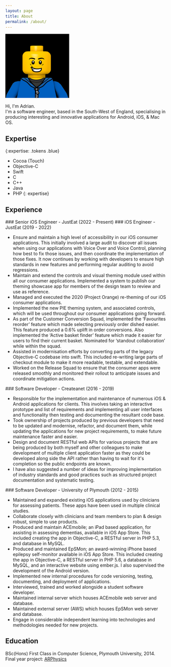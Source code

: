 ```yaml
---
layout: page
title: About
permalink: /about/
---
```


<img class="img-circle" src="/images/profile-image.png">


Hi, I'm Adrian.<br />
I'm a software engineer, based in the South-West of England, specialising in producing interesting and innovative applications for Android, iOS, & Mac OS.<br />



## Expertise
{:expertise: .tokens .blue}
* Cocoa (Touch)
* Objective-C
* Swift
* C
* C++
* Java
* PHP
{: expertise}


## Experience
<section class="experience" markdown="block">
### Senior iOS Engineer - JustEat (2022 - Present)
### iOS Engineer - JustEat (2019 - 2022)

* Ensure and maintain a high level of accessibility in our iOS consumer applications. This initially involved a large audit to discover all issues when using our applications with Voice Over and Voice Control, planning how best to fix those issues, and then coordinate the implementation of those fixes. It now continues by working with developers to  ensure high standards in new features and performing regular auditing to avoid regressions.
* Maintain and extend the controls and visual theming module used within all our consumer applications. Implemented a system to publish our theming showcase app for members of the design team to review and use as reference.
* Managed and executed the 2020 (Project Orange) re-theming of our iOS consumer applications.
* Implemented the new PIE theming system, and associated controls, which will be used throughout our consumer applications going forward.
* As part of the Customer Conversion Squad, implemented the ‘Favourites reorder’ feature which made selecting previously order dished easier. This feature produced a 0.6% uplift in order conversions. Also implemented the ‘Active basket finder’ feature which made it easier for users to find their current basket. Nominated for ‘standout collaboration’ while within the squad.
* Assisted in modernisation efforts by converting parts of the legacy Objective-C codebase into swift. This included re-writing large parts of checkout module to make it more readable, testable, and extendable.
* Worked on the Release Squad to ensure that the consumer apps were released smoothly and monitored their rollout to anticipate issues and coordinate mitigation actions.
</section>

<section class="experience" markdown="block">
### Software Developer - Createanet (2016 - 2019)

* Responsible for the implementation and maintenance of numerous iOS & Android applications for clients. 
	This involves taking an interactive prototype and list of requirements and implementing all user interfaces and functionality then testing and documenting the resultant code base.
* Took ownership of projects produced by previous developers that need to be updated and modernise, refactor, and document them, while updating the applications for new project requirements, to make future maintenance faster and easier.
* Design and document RESTful web APIs for various projects that are being produced by both myself and other colleagues to make development of multiple client application faster as they could be developed along side the API rather than having to wait for it's completion so the public endpoints are known.
* I have also suggested a number of ideas for improving implementation of industry standards and good practices such as structured project documentation and systematic testing.
</section>

<section class="experience" markdown="block">
### Software Developer - University of Plymouth (2012 - 2015)

* Maintained and expanded existing iOS applications used by clinicians for assessing patients. These apps have been used in multiple clinical studies.
* Collaborate closely with clinicians and team members to plan & design robust, simple to use products.
* Produced and maintain ACEmobile; an iPad based application, for assisting in assessing dementias, available in iOS App Store. This included creating the app in Objective-C, a RESTful server in PHP 5.3, and database in MySQL.
* Produced and maintained EpSMon; an award-winning iPhone based epilepsy self-monitor available in iOS App Store. This included creating the app in Objective-C, a RESTful server in PHP 5.6, a database in MySQL, and an interactive website using ember.js. I also supervised the development of the Android version.
* Implemented new internal procedures for code versioning, testing, documenting, and deployment of applications.
* Interviewed, trained and worked alongside a student software developer.
* Maintained internal server which houses ACEmobile web server and database.
* Maintained external server (AWS) which houses EpSMon web server and database.
* Engage in considerable independent learning into technologies and methodologies needed for new projects.
</section>



## Education
BSc(Hons) First Class in Computer Science, Plymouth University, 2014.
<br>
Final year project: [ARPhysics](/projects/arphysics/)

